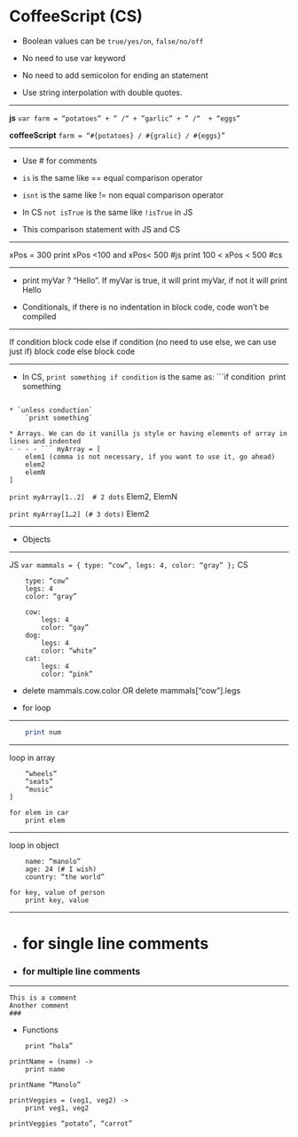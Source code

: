 # CoffeeScript (CS) 
* Boolean values can be `true/yes/on`, `false/no/off`

* No need to use var keyword

* No need to add semicolon for ending an statement

* Use string interpolation with double quotes. 
- - - -
**js**
	`var farm = “potatoes” + ” /“ + ”garlic” + ” /“  + “eggs”`

**coffeeScript**
	`farm = “#{potatoes} / #{gralic} / #{eggs}”`

- - - -

* Use # for comments

* `is` is the same like == equal comparison operator

*  `isnt` is the same like != non equal comparison operator

* In CS  `not isTrue` is the same like `!isTrue` in JS

* This comparison statement with JS and CS

- - - -
xPos = 300
print xPos <100 and xPos< 500 #js
print 100 < xPos < 500 #cs
- - - -

* print myVar ? “Hello”.  If myVar is true, it will print myVar, if not it will print Hello

* Conditionals, if there is no indentation in block code, code won’t be compiled

- - - -
If condition
	block code
else if condition (no need to use else, we can use just if)
	block code
else 
	block code

- - - -

* In CS,  `print something if condition` is the same as: ```if condition`
	`print something
```

* `unless conduction`
	`print something`

* Arrays. We can do it vanilla js style or having elements of array in lines and indented
- - - - ``` myArray = [
	elem1 (comma is not necessary, if you want to use it, go ahead)
	elem2
	elemN
] 
```

`print myArray[1..2]  # 2 dots`
Elem2, ElemN

`print myArray[1…2] (# 3 dots)`
Elem2

- - - -

* Objects

- - - -
JS
`var mammals = { type: “cow”, legs: 4, color: “gray” };`
CS
```mammals =
	type: “cow”
	legs: 4
	color: “gray”
```
```mammals = 
	cow:
		legs: 4
		color: “gay”
	dog:
		legs: 4
		color: “white”
	cat:
		legs: 4
		color: “pink”
```

* delete mammals.cow.color  OR delete mammals[“cow”].legs

* for loop
- - - -
```for num in [1..10]
	print num
```
- - - -
loop in array
```car = [
	“wheels”
	“seats”
	“music”
]

for elem in car
	print elem
```
- - - -
loop in object
```person = 
	name: “manolo”
	age: 24 (# I wish)
	country: “the world”

for key, value of person
	print key, value
```
- - - -

* # for single line comments

* ### for multiple line comments
- - - -
```### 
This is a comment
Another comment
###
```
* Functions 

```sayHola = ->
	print “hola”

printName = (name) ->
	print name

printName “Manolo”

printVeggies = (veg1, veg2) ->
	print veg1, veg2

printVeggies “potato”, “carrot”
```



 


